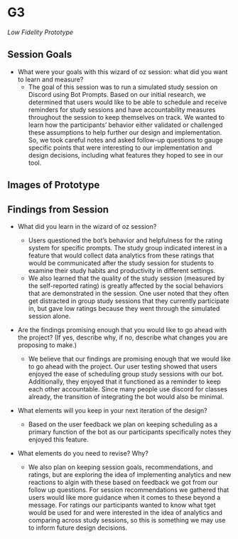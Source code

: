 # G3
_Low Fidelity Prototype_

## Session Goals

* What were your goals with this wizard of oz session: what did you want to learn and measure?
    * The goal of this session was to run a simulated study session on Discord using Bot Prompts. Based on our initial research, we determined that users would like to be able to schedule and receive reminders for study sessions and have accountability measures throughout the session to keep themselves on track. 
We wanted to learn how the participants’ behavior either validated or challenged these assumptions to help further our design and implementation. So, we took careful notes and asked follow-up questions to gauge specific points that were interesting to our implementation and design decisions, including what features they hoped to see in our tool.


## Images of Prototype

## Findings from Session

* What did you learn in the wizard of oz session?
    * Users questioned the bot’s behavior and helpfulness for the rating system for specific prompts. The study group indicated interest in a feature that would  collect data analytics from these ratings that would be communicated after the study session for students to examine their study habits and productivity in different settings.
    * We also learned that the quality of the study session (measured by the self-reported rating) is greatly affected by the social behaviors that are demonstrated in the session. One user noted that they often get distracted in group study sessions that they currently participate in, but gave low ratings because they went through the simulated session alone. 

* Are the findings promising enough that you would like to go ahead with the project? (If yes, describe why, if no, describe what changes you are proposing to make.)
    * We believe that our findings are promising enough that we would like to go ahead with the project. Our user testing showed that users enjoyed the ease of scheduling group study sessions with our bot. Additionally, they enjoyed that it functioned as a reminder to keep each other accountable.  Since many people use discord for classes already, the transition of integrating the bot would also be minimal. 

* What elements will you keep in your next iteration of the design?
    * Based on the user feedback we plan on keeping scheduling as a primary function of the bot as our participants specifically notes they enjoyed this feature. 

* What elements do you need to revise? Why?
    * We also plan on keeping session goals, recommendations, and ratings, but are exploring the idea of implementing analytics and new reactions to algin with these based on feedback we got from our follow up questions. For session recommendations we gathered that users would like more guidance when it comes to these beyond a message. For ratings our participants wanted to know what tget would be used for and were interested in the idea of analytics and comparing across study sessions, so this is something we may use to inform future design decisions. 

